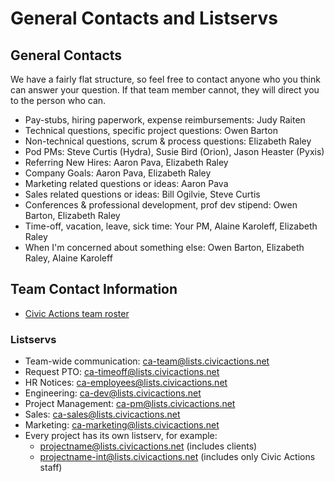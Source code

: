 # General Contacts and Listservs

## General Contacts

We have a fairly flat structure, so feel free to contact anyone who you think can answer your question. If that team member cannot, they will direct you to the person who can.

* Pay-stubs, hiring paperwork, expense reimbursements: Judy Raiten
* Technical questions, specific project questions: Owen Barton
* Non-technical questions, scrum & process questions: Elizabeth Raley
* Pod PMs: Steve Curtis (Hydra), Susie Bird (Orion), Jason Heaster (Pyxis)
* Referring New Hires: Aaron Pava, Elizabeth Raley
* Company Goals: Aaron Pava, Elizabeth Raley
* Marketing related questions or ideas: Aaron Pava
* Sales related questions or ideas: Bill Ogilvie, Steve Curtis
* Conferences & professional development, prof dev stipend: Owen Barton, Elizabeth Raley
* Time-off, vacation, leave, sick time: Your PM, Alaine Karoleff, Elizabeth Raley
* When I'm concerned about something else: Owen Barton, Elizabeth Raley, Alaine Karoleff

## Team Contact Information

* [Civic Actions team roster](https://docs.google.com/spreadsheets/d/1mIuxn1pxwNjD2B9kpWgyT1NlAdlvPSZjGDNFvbi3aFs/edit#gid=0)

### Listservs

* Team-wide communication: ca-team@lists.civicactions.net
* Request PTO: ca-timeoff@lists.civicactions.net
* HR Notices: ca-employees@lists.civicactions.net
* Engineering: ca-dev@lists.civicactions.net
* Project Management: ca-pm@lists.civicactions.net
* Sales: ca-sales@lists.civicactions.net
* Marketing: ca-marketing@lists.civicactions.net
* Every project has its own listserv, for example:
    * projectname@lists.civicactions.net (includes clients)
    * projectname-int@lists.civicactions.net (includes only Civic Actions staff)

